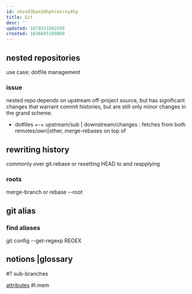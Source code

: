 ```yaml
---
id: xhvxd3ban3dhphrexrny4hy
title: Git
desc: ''
updated: 1679311562595
created: 1636845109860
---
```


## nested repositories
use case: dotfile management
### issue
nested repo depends on upstream off-project source, but has significant changes that warrant commit histories, but are still only minor changes in the grand scheme.

+ dotfiles
+-+ upstream/sub
  | downstream/changes : fetches from both remotes/own|other, merge-rebases on top of
## rewriting history
commonly over git.rebase or resetting HEAD to <revision> and reapplying

### roots
merge-branch or rebase --root

## git alias
### find aliases
git config --get-regexp REGEX

## notions |glossary
#? sub-branches

[attributes](https://devdocs.io/git/gitattributes) #l.mem